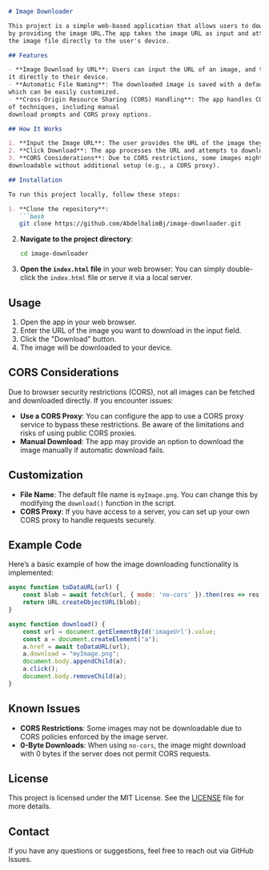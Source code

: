
```markdown
# Image Downloader

This project is a simple web-based application that allows users to download images from the internet
by providing the image URL.The app takes the image URL as input and attempts to download
the image file directly to the user's device.

## Features

- **Image Download by URL**: Users can input the URL of an image, and the app will download
it directly to their device.
- **Automatic File Naming**: The downloaded image is saved with a default name (`myImage.png`),
which can be easily customized.
- **Cross-Origin Resource Sharing (CORS) Handling**: The app handles CORS issues using a variety
of techniques, including manual
download prompts and CORS proxy options.

## How It Works

1. **Input the Image URL**: The user provides the URL of the image they wish to download.
2. **Click Download**: The app processes the URL and attempts to download the image.
3. **CORS Considerations**: Due to CORS restrictions, some images might not be directly
downloadable without additional setup (e.g., a CORS proxy).

## Installation

To run this project locally, follow these steps:

1. **Clone the repository**:
   ```bash
   git clone https://github.com/AbdelhalimBj/image-downloader.git
   ```

2. **Navigate to the project directory**:
   ```bash
   cd image-downloader
   ```

3. **Open the `index.html` file** in your web browser:
   You can simply double-click the `index.html` file or serve it via a local server.

## Usage

1. Open the app in your web browser.
2. Enter the URL of the image you want to download in the input field.
3. Click the "Download" button.
4. The image will be downloaded to your device.

## CORS Considerations

Due to browser security restrictions (CORS), not all images can be fetched and downloaded directly. If you encounter issues:

- **Use a CORS Proxy**: You can configure the app to use a CORS proxy service to bypass these restrictions. Be aware of the limitations and risks of using public CORS proxies.
- **Manual Download**: The app may provide an option to download the image manually if automatic download fails.

## Customization

- **File Name**: The default file name is `myImage.png`. You can change this by modifying the `download()` function in the script.
- **CORS Proxy**: If you have access to a server, you can set up your own CORS proxy to handle requests securely.

## Example Code

Here’s a basic example of how the image downloading functionality is implemented:

```javascript
async function toDataURL(url) {
    const blob = await fetch(url, { mode: 'no-cors' }).then(res => res.blob());
    return URL.createObjectURL(blob);
}

async function download() {
    const url = document.getElementById('imageUrl').value;
    const a = document.createElement("a");
    a.href = await toDataURL(url);
    a.download = "myImage.png";
    document.body.appendChild(a);
    a.click();
    document.body.removeChild(a);
}
```

## Known Issues

- **CORS Restrictions**: Some images may not be downloadable due to CORS policies enforced by the image server.
- **0-Byte Downloads**: When using `no-cors`, the image might download with 0 bytes if the server does not permit CORS requests.

## License

This project is licensed under the MIT License. See the [LICENSE](LICENSE) file for more details.

## Contact

If you have any questions or suggestions, feel free to reach out via GitHub Issues.
